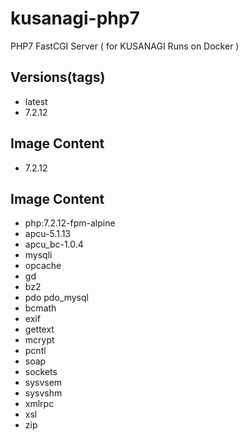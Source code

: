 # kusanagi-php7
PHP7 FastCGI Server ( for KUSANAGI Runs on Docker )

## Versions(tags)
- latest
- 7.2.12

## Image Content
- 7.2.12

## Image Content
- php:7.2.12-fpm-alpine
- apcu-5.1.13
- apcu_bc-1.0.4
- mysqli
- opcache
- gd 
- bz2
- pdo pdo_mysql
- bcmath
- exif
- gettext
- mcrypt
- pcntl
- soap
- sockets
- sysvsem
- sysvshm
- xmlrpc
- xsl
- zip
